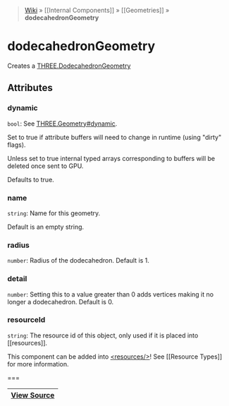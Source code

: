 > [Wiki](Home) » [[Internal Components]] » [[Geometries]] » **dodecahedronGeometry**

# dodecahedronGeometry

Creates a [THREE.DodecahedronGeometry](http://threejs.org/docs/index.html#Reference/Extras.Geometries/DodecahedronGeometry)

## Attributes
### dynamic
``` bool ```: See [THREE.Geometry#dynamic](http://threejs.org/docs/#Reference/Core/Geometry.dynamic).

Set to true if attribute buffers will need to change in runtime (using "dirty" flags).

Unless set to true internal typed arrays corresponding to buffers will be deleted once sent to GPU.

Defaults to true.

### name
``` string ```: Name for this geometry.

Default is an empty string.

### radius
``` number ```: Radius of the dodecahedron. Default is 1.

### detail
``` number ```: Setting this to a value greater than 0 adds vertices making it no longer a dodecahedron. Default is 0.

### resourceId
``` string ```: The resource id of this object, only used if it is placed into [[resources]].

This component can be added into [&lt;resources/&gt;](resources)! See [[Resource Types]] for more information.

===

|**[View Source](../blob/master/src/lib/descriptors/Geometry/DodecahedronGeometryDescriptor.js)**|
 ---|
